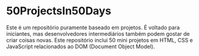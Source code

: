 # 50ProjectsIn50Days
Este é um repositório puramente baseado em projetos. É voltado para iniciantes, mas desenvolvedores intermediários também podem gostar de criar coisas novas. Este repositório inclui 50 mini projetos em HTML, CSS e JavaScript relacionados ao DOM (Document Object Model).
